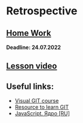 # Retrospective

## [Home Work](../../tasks/arrayMethod.md)  
  
**Deadline: 24.07.2022**  

<!-- ## [Presentation]() -->
## [Lesson video](https://disk.yandex.ru/i/dWT-MHfiw0nU-A)  
  
## Useful links:
* [Visual GIT course](http://git-school.github.io/visualizing-git/)
* [Resource to learn GIT](https://try.github.io/)
* [JavaScript. Ядро [RU]](https://codepen.io/tutsplus/pen/wvgVyJM)